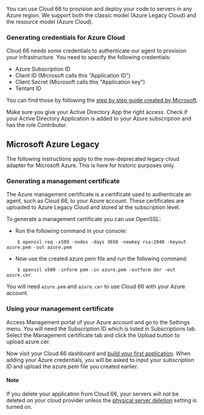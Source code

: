 
You can use Cloud 66 to provision and deploy your code to servers in any Azure region. We support both the classic model (Azure Legacy Cloud) and the resource model (Azure Cloud).

### Generating credentials for Azure Cloud 

Cloud 66 needs some credentials to authenticate our agent to provision your infrastructure. You need to specify the following credentials:

* Azure Subscription ID
* Client ID (Microsoft calls this "Application ID")
* Client Secret (Microsoft calls this "Application key")
* Tentant ID

You can find those by following the [step by step guide created by Microsoft](https://docs.microsoft.com/en-us/azure/azure-resource-manager/resource-group-create-service-principal-portal).

Make sure you give your Active Directory App the right access. Check if your Active Directory Application is added to your Azure subscription and has the role Contributor.
 
## Microsoft Azure Legacy

The following instructions apply to the now-deprecated legacy cloud adapter for Microsoft Azure.
This is here for historic purposes only. 

### Generating a management certificate

The Azure management certificate is a certificate used to authenticate an agent, such as Cloud 66, to your Azure account. These certificates are uploaded to Azure Legacy Cloud and stored at the subscription level.

To generate a management certificate you can use OpenSSL:

* Run the following command in your console:

```
	$ openssl req -x509 -nodes -days 3650 -newkey rsa:2048 -keyout azure.pem -out azure.pem
```

* Now use the created azure.pem file and run the following command:

```
	$ openssl x509 -inform pem -in azure.pem -outform der -out azure.cer
```

You will need `azure.pem` and `azure.cer` to use Cloud 66 with your Azure account.

### Using your management certificate

Access Management portal of your Azure account and go to the Settings menu. You will need the Subscription ID which is listed in Subscriptions tab. Select the Management certificate tab and click the Upload button to upload azure.cer.

Now visit your Cloud 66 dashboard and [build your first application](/{{page.collection}}/quickstarts/). When adding your Azure credentials, you will be asked to input your *subscription ID* and upload the azure.pem file you created earlier.

#### Note
<div class="notice notice-warning"><p>
If you delete your application from Cloud 66, your servers will not be deleted on your cloud provider unless the <a href="/{{page.collection}}/how-to-guides/deployment/server-deletion.html">physical server deletion</a> setting is turned on.
</p></div>

